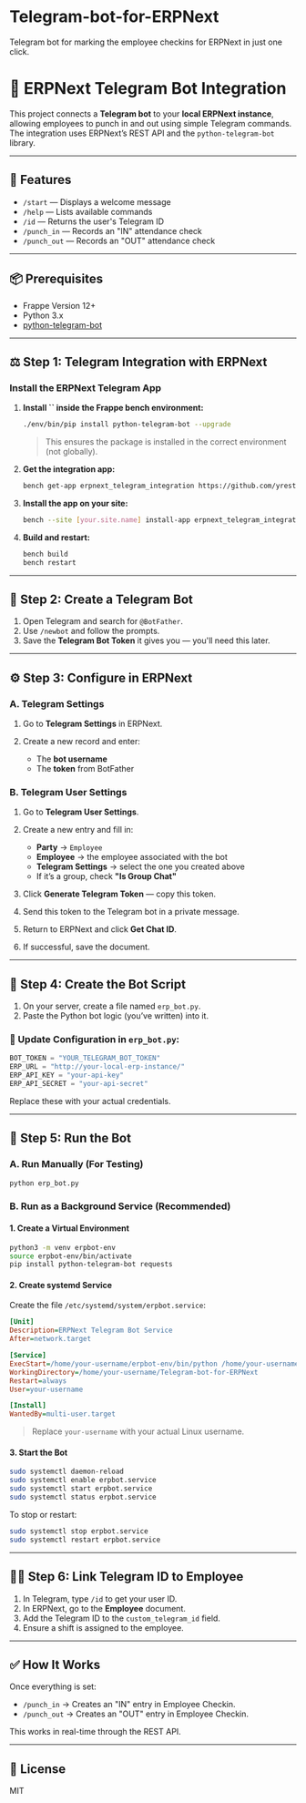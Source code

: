 # Telegram-bot-for-ERPNext
Telegram bot for marking the employee checkins for ERPNext in just one click.


# 🤖 ERPNext Telegram Bot Integration

This project connects a **Telegram bot** to your **local ERPNext instance**, allowing employees to punch in and out using simple Telegram commands. The integration uses ERPNext’s REST API and the `python-telegram-bot` library.

---

## 🚀 Features

* `/start` — Displays a welcome message
* `/help` — Lists available commands
* `/id` — Returns the user's Telegram ID
* `/punch_in` — Records an "IN" attendance check
* `/punch_out` — Records an "OUT" attendance check

---

## 📦 Prerequisites

* Frappe Version 12+
* Python 3.x
* [python-telegram-bot](https://github.com/python-telegram-bot/python-telegram-bot)

---

## ⚖️ Step 1: Telegram Integration with ERPNext

### Install the ERPNext Telegram App

1. **Install ****\`\`**** inside the Frappe bench environment:**

   ```bash
   ./env/bin/pip install python-telegram-bot --upgrade
   ```

   > This ensures the package is installed in the correct environment (not globally).

2. **Get the integration app:**

   ```bash
   bench get-app erpnext_telegram_integration https://github.com/yrestom/erpnext_telegram.git
   ```

3. **Install the app on your site:**

   ```bash
   bench --site [your.site.name] install-app erpnext_telegram_integration
   ```

4. **Build and restart:**

   ```bash
   bench build
   bench restart
   ```

---

## 🤖 Step 2: Create a Telegram Bot

1. Open Telegram and search for `@BotFather`.
2. Use `/newbot` and follow the prompts.
3. Save the **Telegram Bot Token** it gives you — you'll need this later.

---

## ⚙️ Step 3: Configure in ERPNext

### A. Telegram Settings

1. Go to **Telegram Settings** in ERPNext.
2. Create a new record and enter:

   * The **bot username**
   * The **token** from BotFather

### B. Telegram User Settings

1. Go to **Telegram User Settings**.
2. Create a new entry and fill in:

   * **Party** → `Employee`
   * **Employee** → the employee associated with the bot
   * **Telegram Settings** → select the one you created above
   * If it’s a group, check **"Is Group Chat"**
3. Click **Generate Telegram Token** — copy this token.
4. Send this token to the Telegram bot in a private message.
5. Return to ERPNext and click **Get Chat ID**.
6. If successful, save the document.

---

## 🧠 Step 4: Create the Bot Script

1. On your server, create a file named `erp_bot.py`.
2. Paste the Python bot logic (you’ve written) into it.

### 🔐 Update Configuration in `erp_bot.py`:

```python
BOT_TOKEN = "YOUR_TELEGRAM_BOT_TOKEN"
ERP_URL = "http://your-local-erp-instance/"
ERP_API_KEY = "your-api-key"
ERP_API_SECRET = "your-api-secret"
```

Replace these with your actual credentials.

---

## 🏃 Step 5: Run the Bot

### A. Run Manually (For Testing)

```bash
python erp_bot.py
```

### B. Run as a Background Service (Recommended)

#### 1. Create a Virtual Environment

```bash
python3 -m venv erpbot-env
source erpbot-env/bin/activate
pip install python-telegram-bot requests
```

#### 2. Create systemd Service

Create the file `/etc/systemd/system/erpbot.service`:

```ini
[Unit]
Description=ERPNext Telegram Bot Service
After=network.target

[Service]
ExecStart=/home/your-username/erpbot-env/bin/python /home/your-username/Telegram-bot-for-ERPNext/erp_bot.py
WorkingDirectory=/home/your-username/Telegram-bot-for-ERPNext
Restart=always
User=your-username

[Install]
WantedBy=multi-user.target
```

> Replace `your-username` with your actual Linux username.

#### 3. Start the Bot

```bash
sudo systemctl daemon-reload
sudo systemctl enable erpbot.service
sudo systemctl start erpbot.service
sudo systemctl status erpbot.service
```

To stop or restart:

```bash
sudo systemctl stop erpbot.service
sudo systemctl restart erpbot.service
```

---

## 👨‍💼 Step 6: Link Telegram ID to Employee

1. In Telegram, type `/id` to get your user ID.
2. In ERPNext, go to the **Employee** document.
3. Add the Telegram ID to the `custom_telegram_id` field.
4. Ensure a shift is assigned to the employee.

---

## ✅ How It Works

Once everything is set:

* `/punch_in` → Creates an "IN" entry in Employee Checkin.
* `/punch_out` → Creates an "OUT" entry in Employee Checkin.

This works in real-time through the REST API.

---

## 📜 License

MIT
